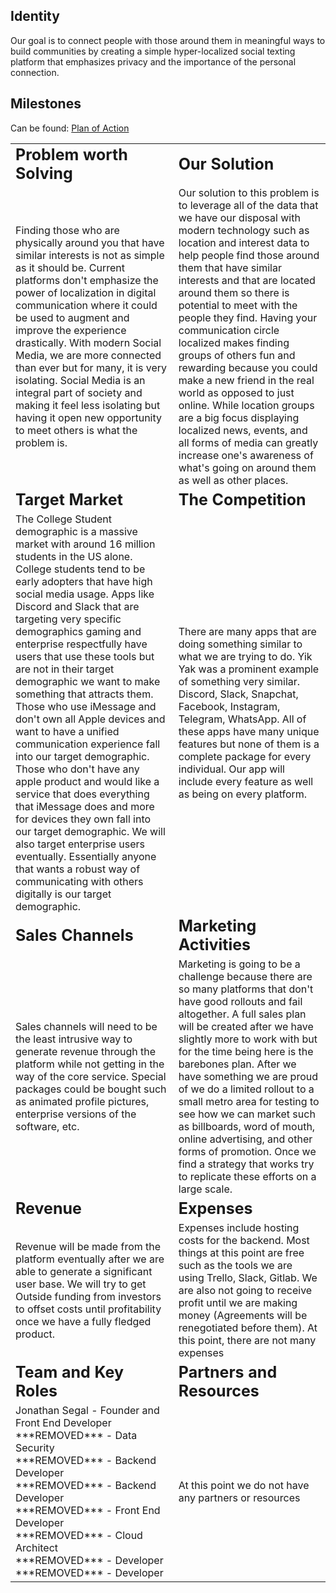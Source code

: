 ## **Identity**
Our goal is to connect people with those around them in meaningful ways to build communities by creating a simple hyper-localized social texting platform that emphasizes privacy and the importance of the personal connection. 

## **Milestones**
Can be found: [Plan of Action](Plan-of-Action)

<table border="0">
 <tr>
    <td><b style="font-size:25px">Problem worth Solving</b></td>
    <td><b style="font-size:25px">Our Solution</b></td>
 </tr>
 <tr>
    <td>Finding those who are physically around you that have similar interests is not as simple as it should be. Current platforms don't emphasize the power of localization in digital communication where it could be used to augment and improve the experience drastically. With modern Social Media, we are more connected than ever but for many, it is very isolating. Social Media is an integral part of society and making it feel less isolating but having it open new opportunity to meet others is what the problem is.</td>
    <td>Our solution to this problem is to leverage all of the data that we have our disposal with modern technology such as location and interest data to help people find those around them that have similar interests and that are located around them so there is potential to meet with the people they find. Having your communication circle localized makes finding groups of others fun and rewarding because you could make a new friend in the real world as opposed to just online. While location groups are a big focus displaying localized news, events, and all forms of media can greatly increase one's awareness of what's going on around them as well as other places.</td>
 </tr>
 <tr>
    <td><b style="font-size:25px">Target Market</b></td>
    <td><b style="font-size:25px">The Competition</b></td>
 </tr>
 <tr>
    <td>The College Student demographic is a massive market with around 16 million students in the US alone. College students tend to be early adopters that have high social media usage. Apps like Discord and Slack that are targeting very specific demographics gaming and enterprise respectfully have users that use these tools but are not in their target demographic we want to make something that attracts them. Those who use iMessage and don't own all Apple devices and want to have a unified communication experience fall into our target demographic. Those who don't have any apple product and would like a service that does everything that iMessage does and more for devices they own fall into our target demographic. We will also target enterprise users eventually. Essentially anyone that wants a robust way of communicating with others digitally is our target demographic.</td>
    <td> There are many apps that are doing something similar to what we are trying to do. Yik Yak was a prominent example of something very similar. Discord, Slack, Snapchat, Facebook, Instagram, Telegram, WhatsApp. All of these apps have many unique features but none of them is a complete package for every individual. Our app will include every feature as well as being on every platform.</td>
 </tr>
 <tr>
    <td><b style="font-size:25px">Sales Channels</b></td>
    <td><b style="font-size:25px">Marketing Activities</b></td>
 </tr>
 <tr>
    <td>Sales channels will need to be the least intrusive way to generate revenue through the platform while not getting in the way of the core service. Special packages could be bought such as animated profile pictures, enterprise versions of the software, etc.</td>
    <td>Marketing is going to be a challenge because there are so many platforms that don't have good rollouts and fail altogether. A full sales plan will be created after we have slightly more to work with but for the time being here is the barebones plan. After we have something we are proud of we do a limited rollout to a small metro area for testing to see how we can market such as billboards, word of mouth, online advertising, and other forms of promotion. Once we find a strategy that works try to replicate these efforts on a large scale. </td>
 </tr>
 <tr>
    <td><b style="font-size:25px">Revenue</b></td>
    <td><b style="font-size:25px">Expenses</b></td>
 </tr>
 <tr>
    <td>Revenue will be made from the platform eventually after we are able to generate a significant user base. We will try to get Outside funding from investors to offset costs until profitability once we have a fully fledged product.</td>
    <td>Expenses include hosting costs for the backend. Most things at this point are free such as the tools we are using Trello, Slack, Gitlab. We are also not going to receive profit until we are making money (Agreements will be renegotiated before them). At this point, there are not many expenses</td>
 </tr>
 <tr>
    <td><b style="font-size:25px">Team and Key Roles</b></td>
    <td><b style="font-size:25px">Partners and Resources</b></td>
 </tr>
 <tr>
    <td>Jonathan Segal - Founder and Front End Developer<br/>***REMOVED*** - Data Security<br/>***REMOVED*** - Backend Developer<br/> ***REMOVED*** - Backend Developer<br/>***REMOVED*** - Front End Developer<br/>***REMOVED*** - Cloud Architect<br/>***REMOVED*** - Developer<br/>***REMOVED*** - Developer</td>
    <td>At this point we do not have any partners or resources</td>
 </tr>
 </table>